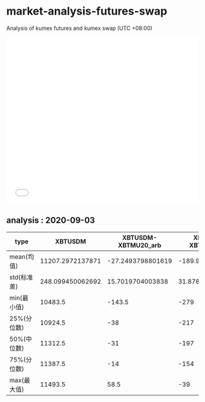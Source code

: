 # market-analysis-futures-swap
Analysis of kumex futures and kumex swap (UTC +08:00)

<iframe width="100%" height="440" src="./data.html" frameborder="no" border="0" scrolling="no"></iframe>

## analysis : 2020-09-03

type|XBTUSDM|XBTUSDM-XBTMU20_arb|XBTUSDM-XBTMZ20_arb|
---|---|---|---
mean(均值) | 11207.2972137871 | -27.2493798801619 | -189.959407850266
std(标准差) | 248.099450062692 | 15.7019704003838 | 31.8787898708689
min(最小值) | 10483.5 | -143.5 | -279
25%(分位数) | 10924.5 | -38 | -217
50%(中位数) | 11312.5 | -31 | -197
75%(分位数) | 11387.5 | -14 | -154
max(最大值) | 11493.5 | 58.5 | -39
